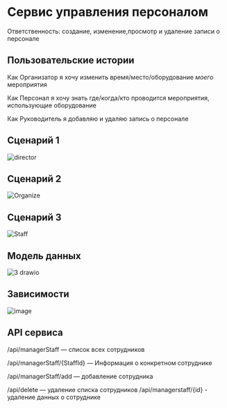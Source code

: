 # Сервис управления персоналом

Ответственность: создание, изменение,просмотр и удаление записи о персонале

## Пользовательские истории

Как Организатор я хочу изменить время/место/оборудование _моего_ мероприятия

Как Персонал я хочу знать где/когда/кто проводится мероприятия, использующие оборудование

Как Руководитель я добавляю и удаляю запись о персонале
 ## Сценарий 1

![director](https://user-images.githubusercontent.com/82897496/164002388-e01a9611-b6db-4bb5-b760-af5170dd8af0.jpeg)


 ## Сценарий 2
![Organize](https://user-images.githubusercontent.com/82897496/164002416-61cb12b0-9089-4d57-b227-7bdd28549886.jpeg)


 ## Сценарий 3
![Staff](https://user-images.githubusercontent.com/82897496/164002432-7068d518-3fe0-4fe3-afe7-20c490114b7d.jpeg)



## Модель данных
![3 drawio](https://user-images.githubusercontent.com/82897496/163939607-78d28ede-680e-4d6d-95c2-03700f9df23e.png)

## Зависимости
![image](https://user-images.githubusercontent.com/82897496/163626377-7cd3255e-5b7e-4b8d-9a45-8152ad953572.png)

## API сервиса
/api/managerStaff — список всех сотрудников

/api/managerStaff/{StaffId} — Информация о конкретном сотруднике

/api/managerStaff/add — добавление сотрудника

/api/delete — удаление списка сотрудников
/api/managerstaff/{id} - удаление данных о сотруднике
